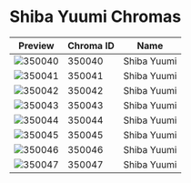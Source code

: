 # Shiba Yuumi Chromas

| Preview | Chroma ID | Name |
|---------|-----------|------|
| ![350040](https://raw.communitydragon.org/latest/plugins/rcp-be-lol-game-data/global/default/v1/champion-chroma-images/350/350040.png) | 350040 | Shiba Yuumi |
| ![350041](https://raw.communitydragon.org/latest/plugins/rcp-be-lol-game-data/global/default/v1/champion-chroma-images/350/350041.png) | 350041 | Shiba Yuumi |
| ![350042](https://raw.communitydragon.org/latest/plugins/rcp-be-lol-game-data/global/default/v1/champion-chroma-images/350/350042.png) | 350042 | Shiba Yuumi |
| ![350043](https://raw.communitydragon.org/latest/plugins/rcp-be-lol-game-data/global/default/v1/champion-chroma-images/350/350043.png) | 350043 | Shiba Yuumi |
| ![350044](https://raw.communitydragon.org/latest/plugins/rcp-be-lol-game-data/global/default/v1/champion-chroma-images/350/350044.png) | 350044 | Shiba Yuumi |
| ![350045](https://raw.communitydragon.org/latest/plugins/rcp-be-lol-game-data/global/default/v1/champion-chroma-images/350/350045.png) | 350045 | Shiba Yuumi |
| ![350046](https://raw.communitydragon.org/latest/plugins/rcp-be-lol-game-data/global/default/v1/champion-chroma-images/350/350046.png) | 350046 | Shiba Yuumi |
| ![350047](https://raw.communitydragon.org/latest/plugins/rcp-be-lol-game-data/global/default/v1/champion-chroma-images/350/350047.png) | 350047 | Shiba Yuumi |